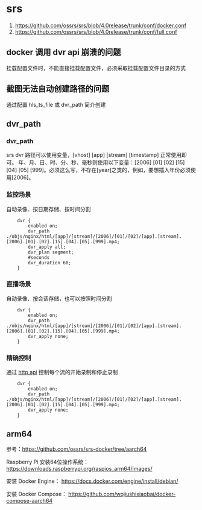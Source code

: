 # srs

1. <https://github.com/ossrs/srs/blob/4.0release/trunk/conf/docker.conf>
1. <https://github.com/ossrs/srs/blob/4.0release/trunk/conf/full.conf>

## docker 调用 dvr api 崩溃的问题

挂载配置文件时，不能直接挂载配置文件，必须采取挂载配置文件目录的方式

## 截图无法自动创建路径的问题

通过配置 hls_ts_file 或 dvr_path 简介创建

## dvr_path

### dvr_path

srs dvr 路径可以使用变量，[vhost] [app] [stream] [timestamp] 正常使用即可。
年、月、日、时、分、秒、毫秒则使用以下变量：[2006] [01] [02] [15] [04] [05] [999]。必须这么写，不存在[year]之类的，例如，要想插入年份必须使用[2006]。

### 监控场景

自动录像、按日期存储、按时间分割

```
    dvr {
        enabled on;
        dvr_path ./objs/nginx/html/[app]/[stream]/[2006]/[01]/[02]/[app].[stream].[2006].[01].[02].[15].[04].[05].[999].mp4;
        dvr_apply all;
        dvr_plan segment;
        #seconds
        dvr_duration 60;
    }
```

### 直播场景

自动录像、按会话存储，也可以按照时间分割

```
    dvr {
        enabled on;
        dvr_path ./objs/nginx/html/[app]/[stream]/[2006]/[01]/[02]/[app].[stream].[2006].[01].[02].[15].[04].[05].[999].mp4;
        dvr_apply none;
    }
```

### 精确控制

通过 [http api](https://github.com/ossrs/srs/wiki/v4_CN_HTTPApi#raw-dvr) 控制每个流的开始录制和停止录制

```
    dvr {
        enabled on;
        dvr_path ./objs/nginx/html/[app]/[stream]/[2006]/[01]/[02]/[app].[stream].[2006].[01].[02].[15].[04].[05].[999].mp4;
        dvr_apply none;
    }
```


## arm64

参考：<https://github.com/ossrs/srs-docker/tree/aarch64>

Raspberry Pi 安装64位操作系统：<https://downloads.raspberrypi.org/raspios_arm64/images/>

安装 Docker Engine： <https://docs.docker.com/engine/install/debian/>

安装 Docker Compose： <https://github.com/wojiushixiaobai/docker-compose-aarch64>
